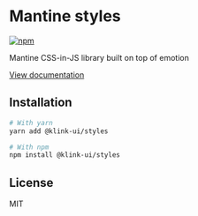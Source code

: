 # Mantine styles

[![npm](https://img.shields.io/npm/dm/@klink-ui/styles)](https://www.npmjs.com/package/@klink-ui/styles)

Mantine CSS-in-JS library built on top of emotion

[View documentation](https://klink-ui.dev/)

## Installation

```bash
# With yarn
yarn add @klink-ui/styles

# With npm
npm install @klink-ui/styles
```

## License

MIT

